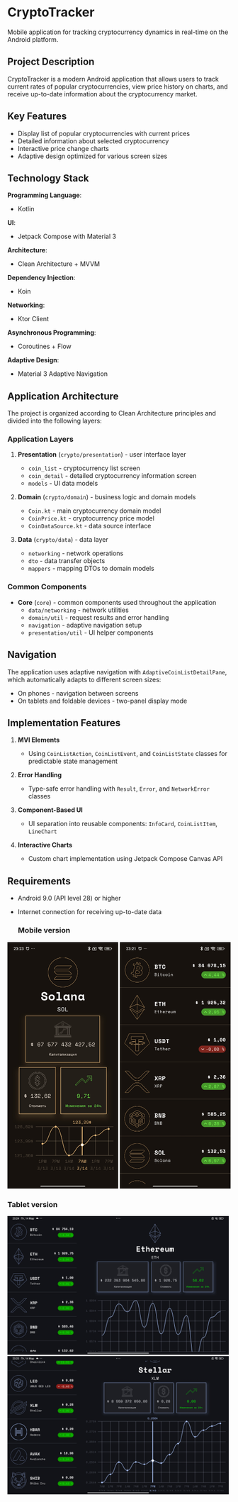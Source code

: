 # CryptoTracker
Mobile application for tracking cryptocurrency dynamics in real-time on the Android platform.

## Project Description
CryptoTracker is a modern Android application that allows users to track current rates of popular cryptocurrencies, view price history on charts, and receive up-to-date information about the cryptocurrency market.

## Key Features
- Display list of popular cryptocurrencies with current prices
- Detailed information about selected cryptocurrency
- Interactive price change charts
- Adaptive design optimized for various screen sizes

## Technology Stack

**Programming Language**:
- Kotlin
  
**UI**:
- Jetpack Compose with Material 3
  
**Architecture**:
- Clean Architecture + MVVM
  
**Dependency Injection**:
- Koin
  
**Networking**:
- Ktor Client
  
**Asynchronous Programming**:
- Coroutines + Flow
  
**Adaptive Design**:
- Material 3 Adaptive Navigation

## Application Architecture

The project is organized according to Clean Architecture principles and divided into the following layers:

### Application Layers

1. **Presentation** (`crypto/presentation`) - user interface layer
    - `coin_list` - cryptocurrency list screen
    - `coin_detail` - detailed cryptocurrency information screen
    - `models` - UI data models

2. **Domain** (`crypto/domain`) - business logic and domain models
    - `Coin.kt` - main cryptocurrency domain model
    - `CoinPrice.kt` - cryptocurrency price model
    - `CoinDataSource.kt` - data source interface

3. **Data** (`crypto/data`) - data layer
    - `networking` - network operations
    - `dto` - data transfer objects
    - `mappers` - mapping DTOs to domain models

### Common Components

- **Core** (`core`) - common components used throughout the application
    - `data/networking` - network utilities
    - `domain/util` - request results and error handling
    - `navigation` - adaptive navigation setup
    - `presentation/util` - UI helper components

## Navigation

The application uses adaptive navigation with `AdaptiveCoinListDetailPane`, which automatically adapts to different screen sizes:
- On phones - navigation between screens
- On tablets and foldable devices - two-panel display mode

## Implementation Features

1. **MVI Elements**
    - Using `CoinListAction`, `CoinListEvent`, and `CoinListState` classes for predictable state management

2. **Error Handling**
    - Type-safe error handling with `Result`, `Error`, and `NetworkError` classes

3. **Component-Based UI**
    - UI separation into reusable components: `InfoCard`, `CoinListItem`, `LineChart`

4. **Interactive Charts**
    - Custom chart implementation using Jetpack Compose Canvas API

## Requirements
- Android 9.0 (API level 28) or higher
- Internet connection for receiving up-to-date data

  ### Mobile version
<img src="https://github.com/druzhininSergey/CryptoTracker/blob/master/CryptoTrackerPhoneCoinItem.jpg?raw=true" width="250" alt="Coin Item">
<img src="https://github.com/druzhininSergey/CryptoTracker/blob/master/CryptoTrackerPhoneCoinList.jpg?raw=true" width="250" alt="Coin List">

### Tablet version
<img src="https://github.com/druzhininSergey/CryptoTracker/blob/master/CryptoTrackerTablet1.jpg?raw=true" width="500" alt="Tablet 1">
<img src="https://github.com/druzhininSergey/CryptoTracker/blob/master/CryptoTrackerTablet2.jpg?raw=true" width="500" alt="Tablet 2">
